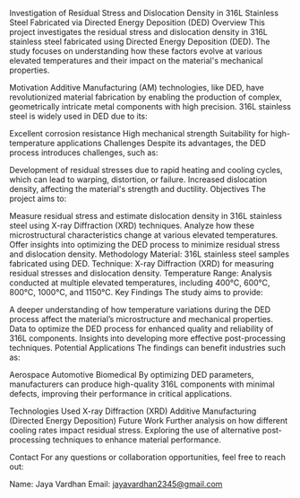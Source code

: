 Investigation of Residual Stress and Dislocation Density in 316L Stainless Steel Fabricated via Directed Energy Deposition (DED)
Overview
This project investigates the residual stress and dislocation density in 316L stainless steel fabricated using Directed Energy Deposition (DED). The study focuses on understanding how these factors evolve at various elevated temperatures and their impact on the material's mechanical properties.

Motivation
Additive Manufacturing (AM) technologies, like DED, have revolutionized material fabrication by enabling the production of complex, geometrically intricate metal components with high precision. 316L stainless steel is widely used in DED due to its:

Excellent corrosion resistance
High mechanical strength
Suitability for high-temperature applications
Challenges
Despite its advantages, the DED process introduces challenges, such as:

Development of residual stresses due to rapid heating and cooling cycles, which can lead to warping, distortion, or failure.
Increased dislocation density, affecting the material's strength and ductility.
Objectives
The project aims to:

Measure residual stress and estimate dislocation density in 316L stainless steel using X-ray Diffraction (XRD) techniques.
Analyze how these microstructural characteristics change at various elevated temperatures.
Offer insights into optimizing the DED process to minimize residual stress and dislocation density.
Methodology
Material: 316L stainless steel samples fabricated using DED.
Technique: X-ray Diffraction (XRD) for measuring residual stresses and dislocation density.
Temperature Range: Analysis conducted at multiple elevated temperatures, including 400°C, 600°C, 800°C, 1000°C, and 1150°C.
Key Findings
The study aims to provide:

A deeper understanding of how temperature variations during the DED process affect the material’s microstructure and mechanical properties.
Data to optimize the DED process for enhanced quality and reliability of 316L components.
Insights into developing more effective post-processing techniques.
Potential Applications
The findings can benefit industries such as:

Aerospace
Automotive
Biomedical
By optimizing DED parameters, manufacturers can produce high-quality 316L components with minimal defects, improving their performance in critical applications.

Technologies Used
X-ray Diffraction (XRD)
Additive Manufacturing (Directed Energy Deposition)
Future Work
Further analysis on how different cooling rates impact residual stress.
Exploring the use of alternative post-processing techniques to enhance material performance.

Contact
For any questions or collaboration opportunities, feel free to reach out:

Name: Jaya Vardhan
Email: jayavardhan2345@gmail.com
